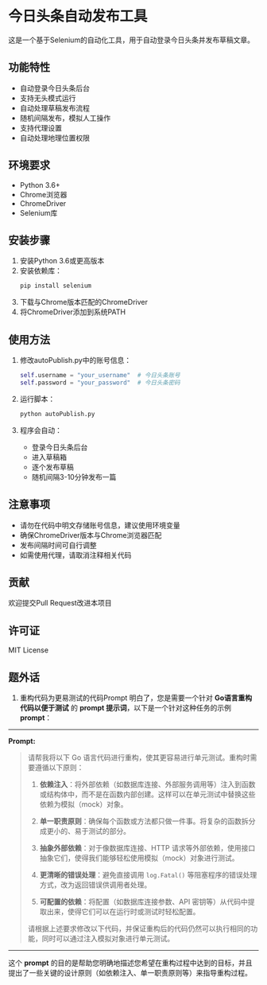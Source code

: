 # 今日头条自动发布工具

这是一个基于Selenium的自动化工具，用于自动登录今日头条并发布草稿文章。

## 功能特性

- 自动登录今日头条后台
- 支持无头模式运行
- 自动处理草稿发布流程
- 随机间隔发布，模拟人工操作
- 支持代理设置
- 自动处理地理位置权限

## 环境要求

- Python 3.6+
- Chrome浏览器
- ChromeDriver
- Selenium库

## 安装步骤

1. 安装Python 3.6或更高版本
2. 安装依赖库：
   ```bash
   pip install selenium
   ```
3. 下载与Chrome版本匹配的ChromeDriver
4. 将ChromeDriver添加到系统PATH

## 使用方法

1. 修改autoPublish.py中的账号信息：
   ```python
   self.username = "your_username"  # 今日头条账号
   self.password = "your_password"  # 今日头条密码
   ```

2. 运行脚本：
   ```bash
   python autoPublish.py
   ```

3. 程序会自动：
   - 登录今日头条后台
   - 进入草稿箱
   - 逐个发布草稿
   - 随机间隔3-10分钟发布一篇

## 注意事项

- 请勿在代码中明文存储账号信息，建议使用环境变量
- 确保ChromeDriver版本与Chrome浏览器匹配
- 发布间隔时间可自行调整
- 如需使用代理，请取消注释相关代码

## 贡献

欢迎提交Pull Request改进本项目

## 许可证

MIT License


## 题外话

1. 重构代码为更易测试的代码Prompt
明白了，您是需要一个针对 **Go语言重构代码以便于测试** 的 **prompt 提示词**，以下是一个针对这种任务的示例 **prompt**：

---

**Prompt:**

> 请帮我将以下 Go 语言代码进行重构，使其更容易进行单元测试。重构时需要遵循以下原则：
>
> 1. **依赖注入**：将外部依赖（如数据库连接、外部服务调用等）注入到函数或结构体中，而不是在函数内部创建。这样可以在单元测试中替换这些依赖为模拟（mock）对象。
> 
> 2. **单一职责原则**：确保每个函数或方法都只做一件事。将复杂的函数拆分成更小的、易于测试的部分。
>
> 3. **抽象外部依赖**：对于像数据库连接、HTTP 请求等外部依赖，使用接口抽象它们，使得我们能够轻松使用模拟（mock）对象进行测试。
> 
> 4. **更清晰的错误处理**：避免直接调用 `log.Fatal()` 等阻塞程序的错误处理方式，改为返回错误供调用者处理。
> 
> 5. **可配置的依赖**：将配置（如数据库连接参数、API 密钥等）从代码中提取出来，使得它们可以在运行时或测试时轻松配置。
> 
> 请根据上述要求修改以下代码，并保证重构后的代码仍然可以执行相同的功能，同时可以通过注入模拟对象进行单元测试。

---

这个 **prompt** 的目的是帮助您明确地描述您希望在重构过程中达到的目标，并且提出了一些关键的设计原则（如依赖注入、单一职责原则等）来指导重构过程。

